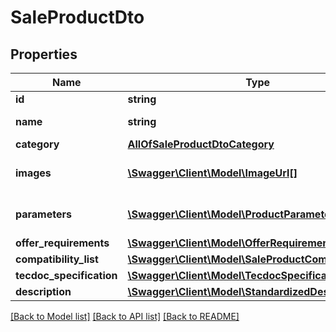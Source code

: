 # SaleProductDto

## Properties
Name | Type | Description | Notes
------------ | ------------- | ------------- | -------------
**id** | **string** | Product id. | 
**name** | **string** | Product name. | 
**category** | [**AllOfSaleProductDtoCategory**](AllOfSaleProductDtoCategory.md) |  | 
**images** | [**\Swagger\Client\Model\ImageUrl[]**](ImageUrl.md) | List of product images. | [optional] 
**parameters** | [**\Swagger\Client\Model\ProductParameterDto[]**](ProductParameterDto.md) | List of product parameters. | [optional] 
**offer_requirements** | [**\Swagger\Client\Model\OfferRequirements**](OfferRequirements.md) |  | [optional] 
**compatibility_list** | [**\Swagger\Client\Model\SaleProductCompatibilityList**](SaleProductCompatibilityList.md) |  | [optional] 
**tecdoc_specification** | [**\Swagger\Client\Model\TecdocSpecification**](TecdocSpecification.md) |  | [optional] 
**description** | [**\Swagger\Client\Model\StandardizedDescription**](StandardizedDescription.md) |  | [optional] 

[[Back to Model list]](../../README.md#documentation-for-models) [[Back to API list]](../../README.md#documentation-for-api-endpoints) [[Back to README]](../../README.md)

